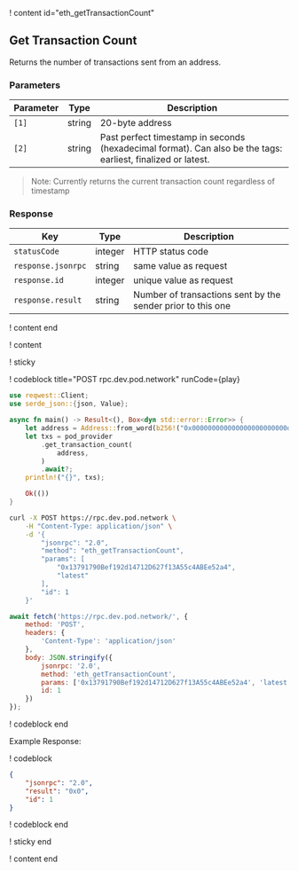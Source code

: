 <script>
    async function play() {
        return fetch('https://rpc.dev.pod.network/', {
            method: 'POST',
            headers: {
                'Content-Type': 'application/json'
            },
            body: JSON.stringify({
                jsonrpc: '2.0',
                method: 'eth_getTransactionCount',
                params: ['0x13791790Bef192d14712D627f13A55c4ABEe52a4', 'latest'],
                id: 1
            })
        });
    }
</script>

! content id="eth_getTransactionCount"

## Get Transaction Count

Returns the number of transactions sent from an address.

### Parameters

| Parameter | Type   | Description                                                                                                  |
| --------- | ------ | ------------------------------------------------------------------------------------------------------------ |
| `[1]`     | string | 20-byte address                                                                                              |
| `[2]`     | string | Past perfect timestamp in seconds (hexadecimal format). Can also be the tags: earliest, finalized or latest. |

> Note: Currently returns the current transaction count regardless of timestamp

### Response

| Key                | Type    | Description                                                 |
| ------------------ | ------- | ----------------------------------------------------------- |
| `statusCode`       | integer | HTTP status code                                            |
| `response.jsonrpc` | string  | same value as request                                       |
| `response.id`      | integer | unique value as request                                     |
| `response.result`  | string  | Number of transactions sent by the sender prior to this one |

! content end

! content

! sticky

! codeblock title="POST rpc.dev.pod.network" runCode={play}

```rust alias="rust"
use reqwest::Client;
use serde_json::{json, Value};

async fn main() -> Result<(), Box<dyn std::error::Error>> {
    let address = Address::from_word(b256!("0x000000000000000000000000d8da6bf26964af9d7eed9e03e53415d37aa96045"));
    let txs = pod_provider
        .get_transaction_count(
            address,
        )
        .await?;
    println!("{}", txs);

    Ok(())
}
```

```bash alias="curl"
curl -X POST https://rpc.dev.pod.network \
    -H "Content-Type: application/json" \
    -d '{
        "jsonrpc": "2.0",
        "method": "eth_getTransactionCount",
        "params": [
            "0x13791790Bef192d14712D627f13A55c4ABEe52a4",
            "latest"
        ],
        "id": 1
    }'

```

```js alias="javascript"
await fetch('https://rpc.dev.pod.network/', {
	method: 'POST',
	headers: {
		'Content-Type': 'application/json'
	},
	body: JSON.stringify({
		jsonrpc: '2.0',
		method: 'eth_getTransactionCount',
		params: ['0x13791790Bef192d14712D627f13A55c4ABEe52a4', 'latest'],
		id: 1
	})
});
```

! codeblock end

Example Response:

! codeblock

```json
{
	"jsonrpc": "2.0",
	"result": "0x0",
	"id": 1
}
```

! codeblock end

! sticky end

! content end
